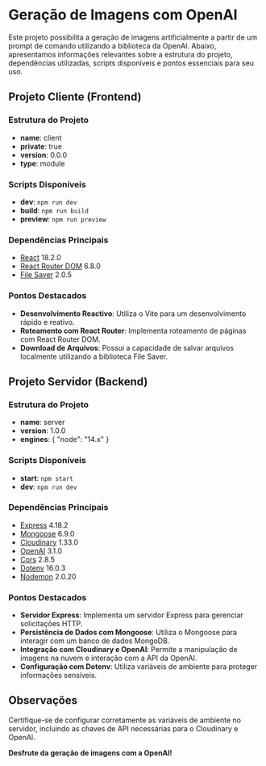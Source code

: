 # Geração de Imagens com OpenAI

Este projeto possibilita a geração de imagens artificialmente a partir de um prompt de comando utilizando a biblioteca da OpenAI. Abaixo, apresentamos informações relevantes sobre a estrutura do projeto, dependências utilizadas, scripts disponíveis e pontos essenciais para seu uso.

## Projeto Cliente (Frontend)

### Estrutura do Projeto

- **name**: client
- **private**: true
- **version**: 0.0.0
- **type**: module

### Scripts Disponíveis

- **dev**: `npm run dev`
- **build**: `npm run build`
- **preview**: `npm run preview`

### Dependências Principais

- [React](https://reactjs.org/) 18.2.0
- [React Router DOM](https://reactrouter.com/web/guides/quick-start) 6.8.0
- [File Saver](https://github.com/eligrey/FileSaver.js) 2.0.5

### Pontos Destacados

- **Desenvolvimento Reactivo**: Utiliza o Vite para um desenvolvimento rápido e reativo.
- **Roteamento com React Router**: Implementa roteamento de páginas com React Router DOM.
- **Download de Arquivos**: Possui a capacidade de salvar arquivos localmente utilizando a biblioteca File Saver.

## Projeto Servidor (Backend)

### Estrutura do Projeto

- **name**: server
- **version**: 1.0.0
- **engines**: { "node": "14.x" }

### Scripts Disponíveis

- **start**: `npm start`
- **dev**: `npm run dev`

### Dependências Principais

- [Express](https://expressjs.com/) 4.18.2
- [Mongoose](https://mongoosejs.com/) 6.9.0
- [Cloudinary](https://cloudinary.com/) 1.33.0
- [OpenAI](https://platform.openai.com/docs/api-reference) 3.1.0
- [Cors](https://www.npmjs.com/package/cors) 2.8.5
- [Dotenv](https://www.npmjs.com/package/dotenv) 16.0.3
- [Nodemon](https://nodemon.io/) 2.0.20

### Pontos Destacados

- **Servidor Express**: Implementa um servidor Express para gerenciar solicitações HTTP.
- **Persistência de Dados com Mongoose**: Utiliza o Mongoose para interagir com um banco de dados MongoDB.
- **Integração com Cloudinary e OpenAI**: Permite a manipulação de imagens na nuvem e interação com a API da OpenAI.
- **Configuração com Dotenv**: Utiliza variáveis de ambiente para proteger informações sensíveis.

## Observações

Certifique-se de configurar corretamente as variáveis de ambiente no servidor, incluindo as chaves de API necessárias para o Cloudinary e OpenAI.

**Desfrute da geração de imagens com a OpenAI!**
